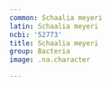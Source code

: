 ```yaml
---
common: Schaalia meyeri
latin: Schaalia meyeri
ncbi: '52773'
title: Schaalia meyeri
group: Bacteria
image: .na.character

---
```

